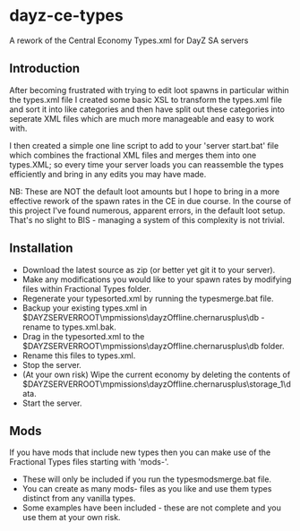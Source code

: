 # dayz-ce-types
A rework of the Central Economy Types.xml for DayZ SA servers

## Introduction
After becoming frustrated with trying to edit loot spawns in particular within the types.xml file I created some basic XSL to transform the types.xml file and sort it into like categories and then have split out these categories into seperate XML files which are much more manageable and easy to work with.

I then created a simple one line script to add to your 'server start.bat' file which combines the fractional XML files and merges them into one types.XML; so every time your server loads you can reassemble the types efficiently and bring in any edits you may have made.

NB: These are NOT the default loot amounts but I hope to bring in a more effective rework of the spawn rates in the CE in due course. In the course of this project I've found numerous, apparent errors, in the default loot setup. That's no slight to BIS - managing a system of this complexity is not trivial.

## Installation
* Download the latest source as zip (or better yet git it to your server).
* Make any modifications you would like to your spawn rates by modifying files within Fractional Types folder.
* Regenerate your typesorted.xml by running the typesmerge.bat file.
* Backup your existing types.xml in $DAYZSERVERROOT\mpmissions\dayzOffline.chernarusplus\db - rename to types.xml.bak.
* Drag in the typesorted.xml to the $DAYZSERVERROOT\mpmissions\dayzOffline.chernarusplus\db folder.
* Rename this files to types.xml.
* Stop the server.
* (At your own risk) Wipe the current economy by deleting the contents of $DAYZSERVERROOT\mpmissions\dayzOffline.chernarusplus\storage_1\data\.
* Start the server.

## Mods
If you have mods that include new types then you can make use of the Fractional Types files starting with 'mods-'.

* These will only be included if you run the typesmodsmerge.bat file.
* You can create as many mods- files as you like and use them types distinct from any vanilla types.
* Some examples have been included - these are not complete and you use them at your own risk.
